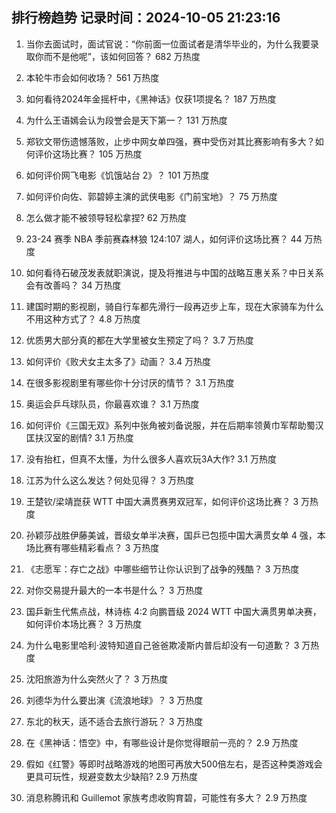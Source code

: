 
## 排行榜趋势 记录时间：2024-10-05 21:23:16
  
  1. 当你去面试时，面试官说：“你前面一位面试者是清华毕业的，为什么我要录取你而不是他呢”，该如何回答？ 682 万热度
    
  2. 本轮牛市会如何收场？ 561 万热度
    
  3. 如何看待2024年金摇杆中，《黑神话》仅获1项提名？ 187 万热度
    
  4. 为什么王语嫣会认为段誉会是天下第一？ 131 万热度
    
  5. 郑钦文带伤遗憾落败，止步中网女单四强，赛中受伤对其比赛影响有多大？如何评价这场比赛？ 105 万热度
    
  6. 如何评价网飞电影《饥饿站台 2》？ 101 万热度
    
  7. 如何评价向佐、郭碧婷主演的武侠电影《门前宝地》？ 75 万热度
    
  8. 怎么做才能不被领导轻松拿捏? 62 万热度
    
  9. 23-24 赛季 NBA 季前赛森林狼 124:107 湖人，如何评价这场比赛？ 44 万热度
    
  10. 如何看待石破茂发表就职演说，提及将推进与中国的战略互惠关系？中日关系会有改善吗？ 34 万热度
    
  11. 建国时期的影视剧，骑自行车都先滑行一段再迈步上车，现在大家骑车为什么不用这种方式了？ 4.8 万热度
    
  12. 优质男大部分真的都在大学里被女生预定了吗？ 3.7 万热度
    
  13. 如何评价《败犬女主太多了》动画？ 3.4 万热度
    
  14. 在很多影视剧里有哪些你十分讨厌的情节？ 3.1 万热度
    
  15. 奥运会乒乓球队员，你最喜欢谁？ 3.1 万热度
    
  16. 如何评价《三国无双》系列中张角被刘备说服，并在后期率领黄巾军帮助蜀汉匡扶汉室的剧情? 3.1 万热度
    
  17. 没有抬杠，但真不太懂，为什么很多人喜欢玩3A大作? 3.1 万热度
    
  18. 江苏为什么这么发达？何处见得？ 3 万热度
    
  19. 王楚钦/梁靖崑获 WTT 中国大满贯赛男双冠军，如何评价这场比赛？ 3 万热度
    
  20. 孙颖莎战胜伊藤美诚，晋级女单半决赛，国乒已包揽中国大满贯女单 4 强，本场比赛有哪些精彩看点？ 3 万热度
    
  21. 《志愿军：存亡之战》中哪些细节让你认识到了战争的残酷？ 3 万热度
    
  22. 对你交易提升最大的一本书是什么？ 3 万热度
    
  23. 国乒新生代焦点战，林诗栋 4:2 向鹏晋级 2024 WTT 中国大满贯男单决赛，如何评价本场比赛？ 3 万热度
    
  24. 为什么电影里哈利·波特知道自己爸爸欺凌斯内普后却没有一句道歉？ 3 万热度
    
  25. 沈阳旅游为什么突然火了？ 3 万热度
    
  26. 刘德华为什么要出演《流浪地球》？ 3 万热度
    
  27. 东北的秋天，适不适合去旅行游玩？ 3 万热度
    
  28. 在《黑神话：悟空》中，有哪些设计是你觉得眼前一亮的？ 2.9 万热度
    
  29. 假如《红警》等即时战略游戏的地图可再放大500倍左右，是否这种类游戏会更具可玩性，规避变数太少缺陷? 2.9 万热度
    
  30. 消息称腾讯和 Guillemot 家族考虑收购育碧，可能性有多大？ 2.9 万热度
    